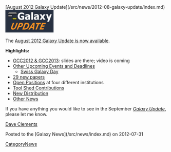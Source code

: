 <div class='newsItemHeader'>[August 2012 Galaxy Update](/src/news/2012-08-galaxy-update/index.md)</div>

<div class='right'><a href='/src/galaxy-updates/2012-08/index.md'><img src="/src/images/logos/GalaxyUpdate200.png" alt="August 2012 Galaxy Update" width=150 /></a></div>

The [August 2012 Galaxy Update is now available](/src/galaxy-updates/2012-08/index.md). 

**Highlights:**

* [GCC2012 & GCC2013](/src/galaxy-updates/2012-08/index.md#gcc2012--gcc2013): slides are there; video is coming
* [Other Upcoming Events and Deadlines](/src/galaxy-updates/2012-08/index.md#upcoming-events-and-deadlines)
  * [Swiss Galaxy Day](/src/galaxy-updates/2012-08/index.md#swiss-galaxy-day)
* [29 new papers](/src/galaxy-updates/2012-08/index.md#new-papers)
* [Open Positions](/src/galaxy-updates/2012-08/index.md#whos-hiring) at four different institutions
* [Tool Shed Contributions](/src/galaxy-updates/2012-08/index.md#toolshed-contributions)
* [New Distribution](/src/galaxy-updates/2012-08/index.md#new-distributions)
* [Other News](/src/galaxy-updates/2012-08/index.md#other-news)

If you have anything you would like to see in the September *[Galaxy Update](/src/galaxy-updates/index.md)*, please let me know.

[Dave Clements](/src/people/dave-clements/index.md)

<div class='newsItemFooter'>Posted to the [Galaxy News](/src/news/index.md) on 2012-07-31</div>

[CategoryNews](/src/category-news/index.md)
